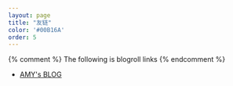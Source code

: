 ```yaml
---
layout: page
title: "友链"
color: '#00B16A'
order: 5
---
```


{% comment %}
  The following is blogroll links
{% endcomment %}

* [AMY's BLOG](http://banyaner.github.io)
